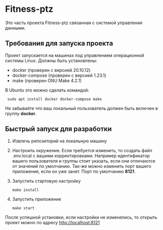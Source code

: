 # Fitness-ptz

Это часть проекта Fitness-ptz связанная с системой управления данными.

## Требования для запуска проекта

Проект запускается на машинах под управлением операционной системы Linux.
Должны быть установлены:
* docker (проверен с версией 20.10.12)
* docker-compose (проверен с версией 1.23.1)
* make (проверен GNU Make 4.2.1)

В Ubuntu это можно сделать командой:

` sudo apt install docker docker-compose make`

Не забывайте что ваш локальный пользователь должен быть включен в группу **docker**.

## Быстрый запуск для разработки


1. Извлечь репозиторий на локальную машину

2. Настроить окружение. Если требуется изменить, то создать файл .env.local с вашими корректировками.
   Например идентификатор вашего пользователя и группы стоит указать, если они отличаются от значений по умолчанию.
   Так-же можно изменить порт вашего приложения, если он уже занят. Порт по умолчанию **8121**.

3. Запустить стартовую настройку

   `make install`

4. Запустить приложение

   `make start`

После успешной установки, если настройки не изменялись, то открыть проект можно по адресу [http://localhost:8121](http://localhost:8121)






